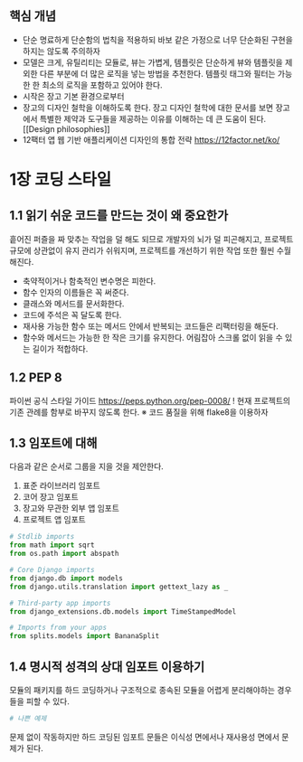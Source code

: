 ## 핵심 개념

- 단순 명료하게
단순함의 법칙을 적용하되 바보 같은 가정으로 너무 단순화된 구현을 하지는 않도록 주의하자
- 모델은 크게, 유틸리티는 모듈로, 뷰는 가볍게, 템플릿은 단순하게
뷰와 템플릿을 제외한 다른 부분에 더 많은 로직을 넣는 방법을 추천한다. 템플릿 태그와 필터는 가능한 한 최소의 로직을 포함하고 있어야 한다.
- 시작은 장고 기본 환경으로부터
- 장고의 디자인 철학을 이해하도록 한다.
장고 디자인 철학에 대한 문서를 보면 장고에서 특별한 제약과 도구들을 제공하는 이유를 이해하는 데 큰 도움이 된다.
[[Design philosophies]]
- 12팩터 앱
웹 기반 애플리케이션 디자인의 통합 전략
https://12factor.net/ko/

# 1장 코딩 스타일
## 1.1 읽기 쉬운 코드를 만드는 것이 왜 중요한가
흩어진 퍼즐을 짜 맞추는 작업을 덜 해도 되므로 개발자의 뇌가 덜 피곤해지고, 프로젝트 규모에 상관없이 유지 관리가 쉬워지며, 프로젝트를 개선하기 위한 작업 또한 훨씬 수월해진다.
- 축약적이거나 함축적인 변수명은 피한다.
- 함수 인자의 이름들은 꼭 써준다.
- 클래스와 메서드를 문서화한다.
- 코드에 주석은 꼭 달도록 한다.
- 재사용 가능한 함수 또는 메서드 안에서 반복되는 코드들은 리팩터링을 해둔다.
- 함수와 메서드는 가능한 한 작은 크기를 유지한다. 어림잡아 스크롤 없이 읽을 수 있는 길이가 적합하다.

## 1.2 PEP 8
파이썬 공식 스타일 가이드
https://peps.python.org/pep-0008/
! 현재 프로젝트의 기존 관례를 함부로 바꾸지 않도록 한다.
※ 코드 품질을 위해 flake8을 이용하자

## 1.3 임포트에 대해
다음과 같은 순서로 그룹을 지을 것을 제안한다.
1. 표준 라이브러리 임포트
2. 코어 장고 임포트
3. 장고와 무관한 외부 앱 임포트
4. 프로젝트 앱 임포트
```python
# Stdlib imports
from math import sqrt
from os.path import abspath

# Core Django imports
from django.db import models
from django.utils.translation import gettext_lazy as _

# Third-party app imports
from django_extensions.db.models import TimeStampedModel

# Imports from your apps
from splits.models import BananaSplit
```

## 1.4 명시적 성격의 상대 임포트 이용하기
모듈의 패키지를 하드 코딩하거나 구조적으로 종속된 모듈을 어렵게 분리해야하는 경우들을 피할 수 있다.
```python
# 나쁜 예제

```
문제 없이 작동하지만 하드 코딩된 임포트 문들은 이식성 면에서나 재사용성 면에서 문제가 된다.

##
